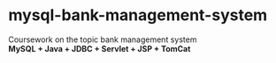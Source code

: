 # mysql-bank-management-system
Coursework on the topic bank management system<br>
<strong>MySQL + Java + JDBC + Servlet + JSP + TomCat</strong>
